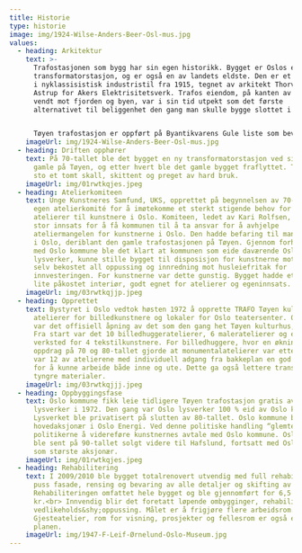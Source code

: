 ```yaml
---
title: Historie
type: historie
image: img/1924-Wilse-Anders-Beer-Osl-mus.jpg
values:
  - heading: Arkitektur
    text: >-
      Trafostasjonen som bygg har sin egen historikk. Bygget er Oslos eldste
      transformatorstasjon, og er også en av landets eldste. Den er et byggverk
      i nyklassisistisk industristil fra 1915, tegnet av arkitekt Thorvald
      Astrup for Akers Elektrisitetsverk. Trafos eiendom, på kanten av Ensjø,
      vendt mot fjorden og byen, var i sin tid utpekt som det første
      alternativet til beliggenhet den gang man skulle bygge slottet i Oslo


      Tøyen trafostasjon er oppført på Byantikvarens Gule liste som bevaringsverdig. Bygningen er unik industriarkitektur, og fasader mot vei er totalfredet.  
    imageUrl: img/1924-Wilse-Anders-Beer-Osl-mus.jpg
  - heading: Driften opphører
    text: På 70-tallet ble det bygget en ny transformatorstasjon ved siden av den
      gamle på Tøyen, og etter hvert ble det gamle bygget fraflyttet. Tilbake
      sto et tomt skall, skittent og preget av hard bruk.
    imageUrl: img/01rwtkqjes.jpeg
  - heading: Atelierkomiteen
    text: Unge Kunstneres Samfund, UKS, opprettet på begynnelsen av 70-tallet en
      egen atelierkomité for å imøtekomme et sterkt stigende behov for nye
      atelierer til kunstnere i Oslo. Komiteen, ledet av Kari Rolfsen, gjorde en
      stor innsats for å få kommunen til å ta ansvar for å avhjelpe
      ateliermangelen for kunstnerne i Oslo. Den hadde befaring til mange steder
      i Oslo, deriblant den gamle trafostasjonen på Tøyen. Gjennom forhandlinger
      med Oslo kommune ble det klart at kommunen som eide daværende Oslo
      lysverker, kunne stille bygget til disposisjon for kunstnerne mot at de
      selv bekostet all oppussing og innredning mot husleiefritak for
      innvesteringen. For kunstnerne var dette gunstig. Bygget hadde et røft og
      lite påkostet interiør, godt egnet for atelierer og egeninnsats.
    imageUrl: img/03rwtkqjjp.jpeg
  - heading: Opprettet
    text: Bystyret i Oslo vedtok høsten 1972 å opprette TRAFO Tøyen kulturhus som
      atelierer for billedkunstnere og lokaler for Oslo teatersenter. 02.09.1975
      var det offisiell åpning av det som den gang het Tøyen kulturhus, TRAFO.
      Fra start var det 10 billedhuggeratelierer, 6 maleratelierer og et felles
      verksted for 4 tekstilkunstnere. For billedhuggere, hvor en økning i
      oppdrag på 70 og 80-tallet gjorde at monumentalatelierer var etterspurt,
      var 12 av atelierene med individuell adgang fra bakkeplan en god mulighet
      for å kunne arbeide både inne og ute. Dette ga også lettere transport av
      tyngre materialer.
    imageUrl: img/03rwtkqjjj.jpeg
  - heading: Oppbyggingsfase
    text: Oslo kommune fikk leie tidligere Tøyen trafostasjon gratis av Oslo
      lysverker i 1972. Den gang var Oslo lysverker 100 % eid av Oslo kommune.
      Lysverket ble privatisert på slutten av 80-tallet. Oslo kommune ble da
      hovedaksjonær i Oslo Energi. Ved denne politiske handling “glemte”
      politikerne å videreføre kunstnernes avtale med Oslo kommune. Oslo Energi
      ble sent på 90-tallet solgt videre til Hafslund, fortsatt med Oslo kommune
      som største aksjonær.
    imageUrl: img/01rwtkqjes.jpeg
  - heading: Rehabilitering
    text: I 2009/2010 ble bygget totalrenovert utvendig med full rehabilitering av
      puss fasade, rensing og bevaring av alle detaljer og skifting av taket.
      Rehabiliteringen omfattet hele bygget og ble gjennomført for 6,5 mill
      kr.<br> Innvendig blir det foretatt løpende ombygginger, rehabilitering og
      vedlikeholds&shy;oppussing. Målet er å frigjøre flere arbeidsrom.
      Gjesteatelier, rom for visning, prosjekter og fellesrom er også en del av
      planen.
    imageUrl: img/1947-F-Leif-Ørnelund-Oslo-Museum.jpg
---
```


